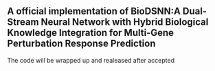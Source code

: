 ## A official implementation of BioDSNN:A Dual-Stream Neural Network with Hybrid Biological Knowledge Integration for Multi-Gene Perturbation Response Prediction

The code will be wrapped up and realeased after accepted
